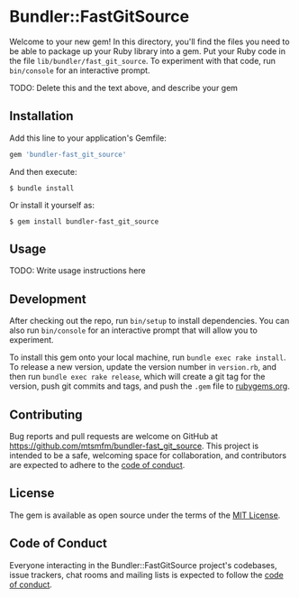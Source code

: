 # Bundler::FastGitSource

Welcome to your new gem! In this directory, you'll find the files you need to be able to package up your Ruby library into a gem. Put your Ruby code in the file `lib/bundler/fast_git_source`. To experiment with that code, run `bin/console` for an interactive prompt.

TODO: Delete this and the text above, and describe your gem

## Installation

Add this line to your application's Gemfile:

```ruby
gem 'bundler-fast_git_source'
```

And then execute:

    $ bundle install

Or install it yourself as:

    $ gem install bundler-fast_git_source

## Usage

TODO: Write usage instructions here

## Development

After checking out the repo, run `bin/setup` to install dependencies. You can also run `bin/console` for an interactive prompt that will allow you to experiment.

To install this gem onto your local machine, run `bundle exec rake install`. To release a new version, update the version number in `version.rb`, and then run `bundle exec rake release`, which will create a git tag for the version, push git commits and tags, and push the `.gem` file to [rubygems.org](https://rubygems.org).

## Contributing

Bug reports and pull requests are welcome on GitHub at https://github.com/mtsmfm/bundler-fast_git_source. This project is intended to be a safe, welcoming space for collaboration, and contributors are expected to adhere to the [code of conduct](https://github.com/mtsmfm/bundler-fast_git_source/blob/master/CODE_OF_CONDUCT.md).


## License

The gem is available as open source under the terms of the [MIT License](https://opensource.org/licenses/MIT).

## Code of Conduct

Everyone interacting in the Bundler::FastGitSource project's codebases, issue trackers, chat rooms and mailing lists is expected to follow the [code of conduct](https://github.com/mtsmfm/bundler-fast_git_source/blob/master/CODE_OF_CONDUCT.md).
